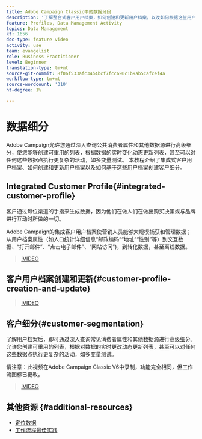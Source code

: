 ```yaml
---
title: Adobe Campaign Classic中的数据分段
description: '了解整合式客户用户档案，如何创建和更新用户档案，以及如何根据这些用户档案创建客户细分。 '
feature: Profiles, Data Management Activity
topics: Data Management
kt: 1656
doc-type: feature video
activity: use
team: evangelist
role: Business Practitioner
level: Beginner
translation-type: tm+mt
source-git-commit: 8f06f533afc34b4bcf7fcc690c1b9ab5cafcef4a
workflow-type: tm+mt
source-wordcount: '310'
ht-degree: 1%

---
```



# 数据细分

Adobe Campaign允许您通过深入查询公共消费者属性和其他数据源进行高级细分，使您能够创建可重用的列表，根据数据的实时变化动态更新列表，甚至可以对任何这些数据点执行更复杂的活动，如多变量测试。 本教程介绍了集成式客户用户档案、如何创建和更新用户档案以及如何基于这些用户档案创建客户细分。

## Integrated Customer Profile{#integrated-customer-profile}

客户通过每位渠道的手指来生成数据，因为他们在做人们在做出购买决策或与品牌进行互动时所做的一切。

Adobe Campaign的集成客户用户档案使营销人员能够大规模捕获和管理数据；从用户档案属性（如人口统计详细信息“邮政编码”“地址”“性别”等）到交互数据、“打开邮件”、“点击电子邮件”、“网站访问”)，到转化数据，甚至离线数据。

>[!VIDEO](https://video.tv.adobe.com/v/23629?quality=12)

## 客户用户档案创建和更新{#customer-profile-creation-and-update}

>[!VIDEO](https://video.tv.adobe.com/v/23632?quality=12)

## 客户细分{#customer-segmentation}

了解用户档案后，即可通过深入查询常见消费者属性和其他数据源进行高级细分。 允许您创建可重用的列表，根据对数据的实时更改动态更新列表，甚至可以对任何这些数据点执行更复杂的活动，如多变量测试。

请注意：此视频在Adobe Campaign Classic V6中录制，功能完全相同，但工作流图标已更改。

>[!VIDEO](https://video.tv.adobe.com/v/23635?quality=12)

## 其他资源 {#additional-resources}

* [定位数据](https://docs.adobe.com/content/help/en/campaign-classic/using/automating-with-workflows/general-operation/targeting-data.html)
* [工作流程最佳实践](https://docs.adobe.com/content/help/en/campaign-classic/using/automating-with-workflows/general-operation/workflow-best-practices.html)
